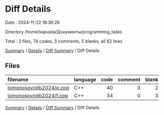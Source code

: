 # Diff Details

Date : 2024-11-22 18:36:26

Directory /home/kapusta/Документы/programming_tasks

Total : 2 files,  74 codes, 3 comments, 5 blanks, all 82 lines

[Summary](results.md) / [Details](details.md) / [Diff Summary](diff.md) / Diff Details

## Files
| filename | language | code | comment | blank | total |
| :--- | :--- | ---: | ---: | ---: | ---: |
| [lomonosov/otb2024/e.cpp](/lomonosov/otb2024/e.cpp) | C++ | 40 | 3 | 2 | 45 |
| [lomonosov/otb2024/f.cpp](/lomonosov/otb2024/f.cpp) | C++ | 34 | 0 | 3 | 37 |

[Summary](results.md) / [Details](details.md) / [Diff Summary](diff.md) / Diff Details